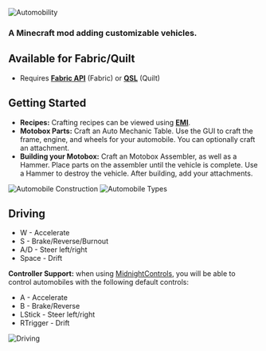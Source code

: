 ![Automobility](./md/banner.png)

### A Minecraft mod adding customizable vehicles.

## Available for Fabric/Quilt
- Requires **[Fabric API](https://modrinth.com/mod/fabric-api)** (Fabric) or **[QSL](https://modrinth.com/mod/qsl)** (Quilt)


## Getting Started
- **Recipes:** Crafting recipes can be viewed using [**EMI**](https://www.curseforge.com/minecraft/mc-mods/emi).
- **Motobox Parts:** Craft an Auto Mechanic Table. Use the GUI to craft the frame, engine, and wheels for your automobile. You can optionally craft an attachment.
- **Building your Motobox:** Craft an Motobox Assembler, as well as a Hammer. Place parts on the assembler until the vehicle is complete. Use a Hammer to destroy the vehicle. After building, add your attachments.

![Automobile Construction](./md/construction.png)
![Automobile Types](./md/parking.png)

## Driving
- W - Accelerate
- S - Brake/Reverse/Burnout
- A/D - Steer left/right
- Space - Drift

**Controller Support:** when using [MidnightControls](https://www.curseforge.com/minecraft/mc-mods/midnightcontrols), you will be able to control automobiles with the following default controls:
- A - Accelerate
- B - Brake/Reverse
- LStick - Steer left/right
- RTrigger - Drift

![Driving](./md/driving.png)
